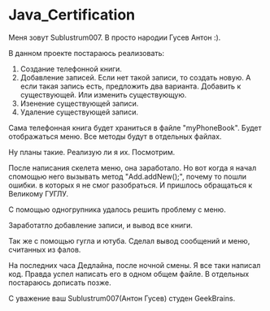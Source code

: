 # Java_Certification

Меня зовут Sublustrum007. В просто народии Гусев Антон :).

В данном проекте постараюсь реализовать:

 1. Создание телефонной книги. 
 2. Добавление записей. Если нет такой записи, то создать новую. А если такая запись есть, предложить два варианта. Добавить к существующей. Или изменить существующую.
 3. Изенение существующей записи.
 4. Удаление существующей записи.

Сама телефонная книга будет храниться в файле "myPhoneBook".
Будет отображаться меню.
Все методы будут в отдельных файлах.

Ну планы такие. Реализую ли я их. Посмотрим.

После написания скелета меню, она заработало. Но вот когда я начал спомощью него вызывать метод "Add.addNew();", почему то пошли ошибки. в которых я не смог разобраться. И пришлось обращаться к Великому ГУГЛУ.


С помощью одногрупника удалось решить проблему с меню.

Заработатло добавление записи, и вывод все книги.

Так же с помощью гугла и ютуба. Сделал вывод сообщений и меню, считанных из фалов.

На последних часа Дедлайна, после ночной смены. Я все таки написал код. Правда успел написать его в одном общем файле. В отдельных постараюсь дописать позже.

С уважение ваш Sublustrum007(Антон Гусев) студен GeekBrains.